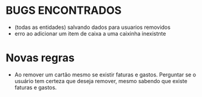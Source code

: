 # BUGS ENCONTRADOS

* (todas as entidades) salvando dados para usuarios removidos 
* erro ao adicionar um item de caixa a uma caixinha inexistnte


# Novas regras

* Ao remover um cartão mesmo se existir faturas e gastos. Perguntar se o usuário tem certeza que deseja remover, mesmo sabendo que existe faturas e gastos.
